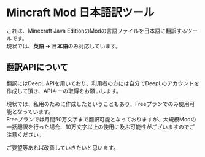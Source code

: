 # Mincraft Mod 日本語訳ツール

これは、Minecraft Java EditionのModの言語ファイルを日本語に翻訳するツールです。  
現状では、**英語 → 日本語**のみ対応しています。    
## 翻訳APIについて
翻訳にはDeepL APIを用いており、利用者の方には自分でDeepLのアカウントを作成して頂き、APIキーの取得をお願いします。  

現状では、私用のために作成したということもあり、Freeプランでのみ使用可能となっています。  
Freeプランでは月間50万文字まで翻訳可能となっておりますが、大規模Modの一括翻訳を行った場合、10万文字以上の使用に及ぶ可能性がございますのでご注意ください。   

ご要望等あれば改善していきたいと思います。